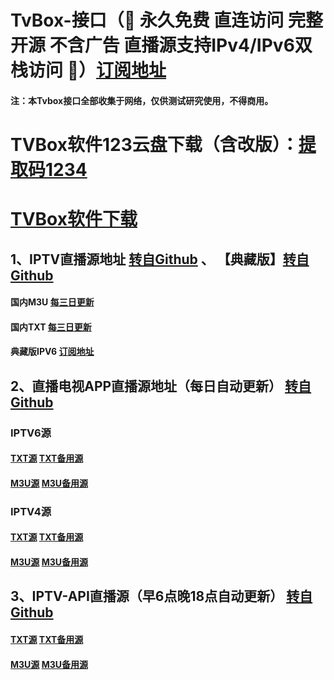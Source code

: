 # TvBox-接口（🔕 永久免费 直连访问 完整开源 不含广告 直播源支持IPv4/IPv6双栈访问 🔕）[订阅地址](https://gh-proxy.com/raw.githubusercontent.com/lxd-520/TvBox123/refs/heads/main/zy.txt)

#### 注：本Tvbox接口全部收集于网络，仅供测试研究使用，不得商用。




#       TVBox软件123云盘下载（含改版）：[提取码1234](https://www.123865.com/s/eqJkjv-yIKWv)
#       [TVBox软件下载](https://qiqi2020.lanzoue.com/b09svqv1c)






## 1、IPTV直播源地址        [转自Github](https://github.com/yuanzl77/IPTV) 、 【典藏版】[转自Github](https://github.com/suxuang/myIPTV)       

#### 国内M3U     [每三日更新](http://175.178.251.183:6689/live.m3u)  

#### 国内TXT     [每三日更新](http://175.178.251.183:6689/live.txt)   

#### 典藏版IPV6  [订阅地址](https://gh-proxy.com/raw.githubusercontent.com/suxuang/myIPTV/main/ipv6.m3u)  






## 2、直播电视APP直播源地址（每日自动更新）       [转自Github](https://github.com/vbskycn/iptv)

### IPTV6源     

####               [TXT源](https://live.zbds.top/tv/iptv6.txt)                 [TXT备用源](https://gh-proxy.com/raw.githubusercontent.com/vbskycn/iptv/refs/heads/master/tv/iptv6.txt)

####               [M3U源](https://live.zbds.top/tv/iptv6.m3u)                          [M3U备用源](https://gh-proxy.com/raw.githubusercontent.com/vbskycn/iptv/refs/heads/master/tv/iptv6.m3u)

### IPTV4源     

####               [TXT源](https://live.zbds.top/tv/iptv4.txt)                          [TXT备用源](https://gh-proxy.com/raw.githubusercontent.com/vbskycn/iptv/refs/heads/master/tv/iptv4.txt)

####               [M3U源](https://live.zbds.top/tv/iptv4.m3u)                          [M3U备用源](https://gh-proxy.com/raw.githubusercontent.com/vbskycn/iptv/refs/heads/master/tv/iptv4.m3u)


       
## 3、IPTV-API直播源（早6点晚18点自动更新）       [转自Github](https://github.com/Guovin/iptv-api)
  

####               [TXT源](https://cdn.jsdelivr.net/gh/Guovin/iptv-api@gd/output/result.txt)      [TXT备用源](https://gh.xxooo.cf/https://raw.githubusercontent.com/Guovin/iptv-api/gd/output/result.txt)

####               [M3U源](https://cdn.jsdelivr.net/gh/Guovin/iptv-api@gd/output/result.m3u)      [M3U备用源](https://gh.xxooo.cf/https://raw.githubusercontent.com/Guovin/iptv-api/gd/output/result.m3u)
